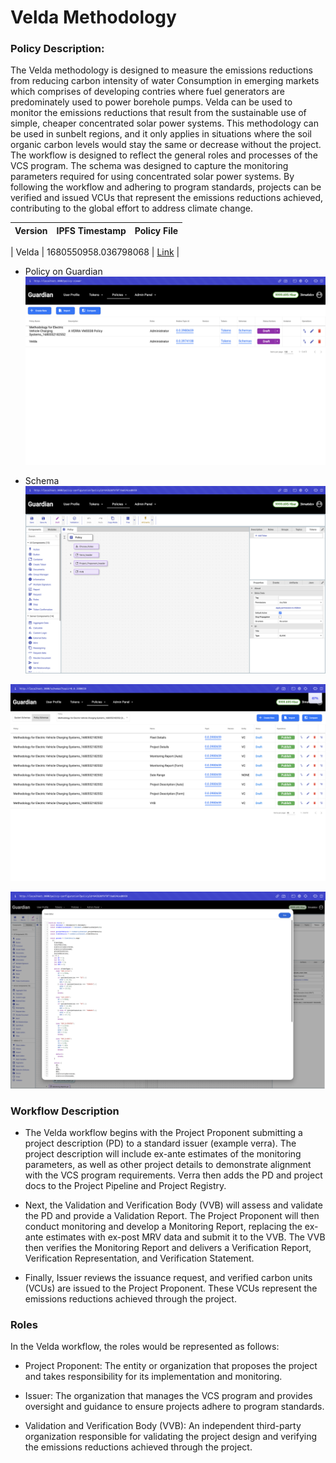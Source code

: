 # Velda Methodology

### Policy Description:

The Velda methodology is designed to measure the emissions reductions from reducing carbon intensity of water Consumption in emerging markets which comprises of developing contries where fuel generators are predominately used to power borehole pumps. Velda can be used to monitor the emissions reductions that result from the sustainable use of simple, cheaper concentrated solar power systems. This methodology can be used in sunbelt regions, and it only applies in situations where the soil organic carbon levels would stay the same or decrease without the project. The workflow is designed to reflect the general roles and processes of the VCS program. The schema was designed to capture the monitoring parameters required for using concentrated solar power systems. By following the workflow and adhering to program standards, projects can be verified and issued VCUs that represent the emissions reductions achieved, contributing to the global effort to address climate change.

| Version | IPFS Timestamp | Policy File |
| ------- | -------------- | ----------- |

| Velda | 1680550958.036798068 | [Link](https://github.com/dreampiper/velda/blob/main/policy_1680552458199.policy) |

- Policy on Guardian
  ![policy](/photos/guardian-policy.png)

- Schema
  ![schema](/photos/schema.png)

![shot](/photos/shot.png)

![shot](/photos/shot2.png)

### Workflow Description

- The Velda workflow begins with the Project Proponent submitting a project description (PD) to a standard issuer (example verra). The project description will include ex-ante estimates of the monitoring parameters, as well as other project details to demonstrate alignment with the VCS program requirements. Verra then adds the PD and project docs to the Project Pipeline and Project Registry.

- Next, the Validation and Verification Body (VVB) will assess and validate the PD and provide a Validation Report. The Project Proponent will then conduct monitoring and develop a Monitoring Report, replacing the ex-ante estimates with ex-post MRV data and submit it to the VVB. The VVB then verifies the Monitoring Report and delivers a Verification Report, Verification Representation, and Verification Statement.

- Finally, Issuer reviews the issuance request, and verified carbon units (VCUs) are issued to the Project Proponent. These VCUs represent the emissions reductions achieved through the project.

### Roles

In the Velda workflow, the roles would be represented as follows:

- Project Proponent: The entity or organization that proposes the project and takes responsibility for its implementation and monitoring.

- Issuer: The organization that manages the VCS program and provides oversight and guidance to ensure projects adhere to program standards.

- Validation and Verification Body (VVB): An independent third-party organization responsible for validating the project design and verifying the emissions reductions achieved through the project.
